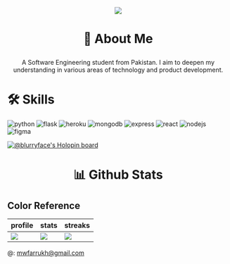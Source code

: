 
<p align="center">
  <img src="https://camo.githubusercontent.com/46b5337d2e4d0bf0e3c2cfd3ae600fe1eab38bd321af1f955da414cc73a84ca5/68747470733a2f2f692e67696665722e636f6d2f6f726967696e2f38342f38346437396635383763616565653639636166333036333836656333353237645f773230302e676966">
</p>



# <p align="center">🚀 About Me </p>

<p align="center">A Software Engineering student from Pakistan. I aim to deepen my understanding in various areas of technology and product development.</p>



# 🛠 Skills

![python](https://img.shields.io/badge/Python-FFD43B?style=for-the-badge&logo=python&logoColor=blue) ![flask](https://img.shields.io/badge/Flask-000000?style=for-the-badge&logo=flask&logoColor=white) ![heroku](https://img.shields.io/badge/Heroku-430098?style=for-the-badge&logo=heroku&logoColor=white) ![mongodb](https://img.shields.io/badge/MongoDB-4EA94B?style=for-the-badge&logo=mongodb&logoColor=white) ![express](https://img.shields.io/badge/Express.js-000000?style=for-the-badge&logo=express&logoColor=white) ![react](https://img.shields.io/badge/React-20232A?style=for-the-badge&logo=react&logoColor=61DAFB) ![nodejs](https://img.shields.io/badge/Node.js-339933?style=for-the-badge&logo=nodedotjs&logoColor=white) ![figma](https://img.shields.io/badge/Figma-F24E1E?style=for-the-badge&logo=figma&logoColor=white) 

[![@blurryface's Holopin board](https://holopin.me/blurryface)](https://holopin.io/@blurryface)

#  <p align="center">📊 Github Stats</p>
## Color Reference

| profile           | stats                                                               | streaks |
| ----------------- | ------------------------------------------------------------------ | --------- |
|  <img align="center" src="https://github-profile-summary-cards.vercel.app/api/cards/profile-details?username=notwld&theme=monokai"> | <img align="center" src="https://github-readme-streak-stats.herokuapp.com/?user=notwld&theme=dark"> | <img align="center" src="https://github-readme-stats.vercel.app/api/top-langs/?username=notwld&theme=dark"> |





@: <a href='mailto:mwfarrukh@gmail.com'>mwfarrukh@gmail.com</a>
#
